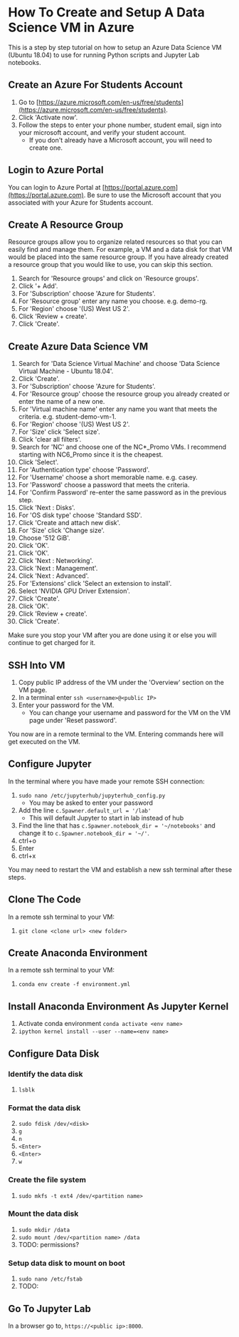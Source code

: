 # How To Create and Setup A Data Science VM in Azure
This is a step by step tutorial on how to setup an Azure Data Science VM (Ubuntu 18.04)
to use for running Python scripts and Jupyter Lab notebooks.

## Create an Azure For Students Account
1. Go to [https://azure.microsoft.com/en-us/free/students](https://azure.microsoft.com/en-us/free/students).
2. Click 'Activate now'.
3. Follow the steps to enter your phone number, student email, sign into your microsoft account, and verify your student account.
    * If you don't already have a Microsoft account, you will need to create one.

## Login to Azure Portal
You can login to Azure Portal at [https://portal.azure.com](https://portal.azure.com).
Be sure to use the Microsoft account that you associated with your Azure for Students account.

## Create A Resource Group
Resource groups allow you to organize related resources so that you can easily find and manage them.
For example, a VM and a data disk for that VM would be placed into the same resource group.
If you have already created a resource group that you would like to use, you can skip this section.

1. Search for 'Resource groups' and click on 'Resource groups'.
2. Click '+ Add'.
3. For 'Subscription' choose 'Azure for Students'.
4. For 'Resource group' enter any name you choose. e.g. demo-rg.
5. For 'Region' choose '(US) West US 2'.
6. Click 'Review + create'.
7. Click 'Create'.


## Create Azure Data Science VM

1. Search for 'Data Science Virtual Machine' and choose 'Data Science Virtual Machine - Ubuntu 18.04'.
2. Click 'Create'.
3. For 'Subscription' choose 'Azure for Students'.
4. For 'Resource group' choose the resource group you already created or enter the name of a new one.
5. For 'Virtual machine name' enter any name you want that meets the criteria. e.g. student-demo-vm-1.
6. For 'Region' choose '(US) West US 2'.
7. For 'Size' click 'Select size'.
8. Click 'clear all filters'.
9. Search for 'NC' and choose one of the NC*_Promo VMs. I recommend starting with NC6_Promo since it is the cheapest.
10. Click 'Select'.
11. For 'Authentication type' choose 'Password'.
12. For 'Username' choose a short memorable name. e.g. casey.
13. For 'Password' choose a password that meets the criteria.
14. For 'Confirm Password' re-enter the same password as in the previous step.
15. Click 'Next : Disks'.
16. For 'OS disk type' choose 'Standard SSD'.
17. Click 'Create and attach new disk'.
18. For 'Size' click 'Change size'.
19. Choose '512 GiB'.
20. Click 'OK'.
21. Click 'OK'.
22. Click 'Next : Networking'.
23. Click 'Next : Management'.
24. Click 'Next : Advanced'.
25. For 'Extensions' click 'Select an extension to install'.
26. Select 'NVIDIA GPU Driver Extension'.
27. Click 'Create'.
28. Click 'OK'.
29. Click 'Review + create'.
30. Click 'Create'.

Make sure you stop your VM after you are done using it or else you will continue to get charged for it.

## SSH Into VM

1. Copy public IP address of the VM under the 'Overview' section on the VM page.
2. In a terminal enter `ssh <username>@<public IP>`
3. Enter your password for the VM.
    * You can change your username and password for the VM on the VM page under 'Reset password'.

You now are in a remote terminal to the VM. Entering commands here will get executed on the VM.

## Configure Jupyter
In the terminal where you have made your remote SSH connection:

1. `sudo nano /etc/jupyterhub/jupyterhub_config.py`
    * You may be asked to enter your password
2. Add the line `c.Spawner.default_url = '/lab'`
    * This will default Jupyter to start in lab instead of hub
3. Find the line that has `c.Spawner.notebook_dir = '~/notebooks'` and change it to `c.Spawner.notebook_dir = '~/'`.
4. ctrl+o
5. Enter
6. ctrl+x

You may need to restart the VM and establish a new ssh terminal after these steps.

## Clone The Code
In a remote ssh terminal to your VM:

1. `git clone <clone url> <new folder>`

## Create Anaconda Environment
In a remote ssh terminal to your VM:

1. `conda env create -f environment.yml`

## Install Anaconda Environment As Jupyter Kernel

1. Activate conda environment `conda activate <env name>`
2. `ipython kernel install --user --name=<env name>`

## Configure Data Disk

### Identify the data disk

1. `lsblk`

### Format the data disk

2. `sudo fdisk /dev/<disk>`
3. `g`
4. `n`
5. `<Enter>`
6. `<Enter>`
7. `w`

### Create the file system

1. `sudo mkfs -t ext4 /dev/<partition name>`

### Mount the data disk

1. `sudo mkdir /data`
2. `sudo mount /dev/<partition name> /data`
3. TODO: permissions?

### Setup data disk to mount on boot

1. `sudo nano /etc/fstab`
2. TODO:



## Go To Jupyter Lab

In a browser go to, `https://<public ip>:8000`.
